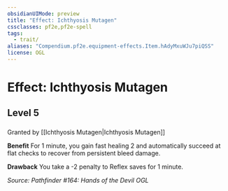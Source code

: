 ```yaml
---
obsidianUIMode: preview
title: "Effect: Ichthyosis Mutagen"
cssclasses: pf2e,pf2e-spell
tags:
  - trait/
aliases: "Compendium.pf2e.equipment-effects.Item.hAdyMxuWJu7piQSS"
license: OGL
---
```

# Effect: Ichthyosis Mutagen
## Level 5
### 






Granted by [[Ichthyosis Mutagen|Ichthyosis Mutagen]]

**Benefit** For 1 minute, you gain fast healing 2 and automatically succeed at flat checks to recover from persistent bleed damage.

**Drawback** You take a -2 penalty to Reflex saves for 1 minute.

*Source: Pathfinder #164: Hands of the Devil*
*OGL*